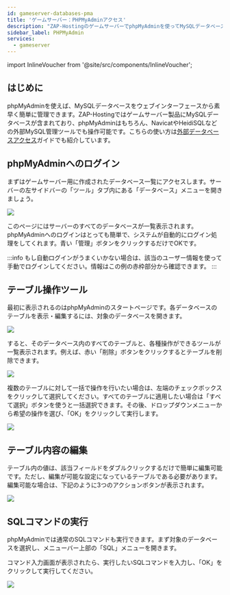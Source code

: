 ```yaml
---
id: gameserver-databases-pma
title: 'ゲームサーバー：PHPMyAdminアクセス'
description: "ZAP-HostingのゲームサーバーでphpMyAdminを使ってMySQLデータベースを効率的に管理し、スムーズなデータベース操作を実現 → 今すぐ詳しくチェック"
sidebar_label: PHPMyAdmin
services:
  - gameserver
---
```


import InlineVoucher from '@site/src/components/InlineVoucher';

## はじめに

phpMyAdminを使えば、MySQLデータベースをウェブインターフェースから素早く簡単に管理できます。ZAP-Hostingではゲームサーバー製品にMySQLデータベースが含まれており、phpMyAdminはもちろん、NavicatやHeidiSQLなどの外部MySQL管理ツールでも操作可能です。こちらの使い方は[外部データベースアクセス](gameserver-database-external-access.md)ガイドでも紹介しています。

<InlineVoucher />

## phpMyAdminへのログイン

まずはゲームサーバー用に作成されたデータベース一覧にアクセスします。サーバーの左サイドバーの「ツール」タブ内にある「データベース」メニューを開きましょう。

![](https://screensaver01.zap-hosting.com/index.php/s/ay9X6jBsCRWYdDB/preview)

このページにはサーバーのすべてのデータベースが一覧表示されます。phpMyAdminへのログインはとっても簡単で、システムが自動的にログイン処理をしてくれます。青い「管理」ボタンをクリックするだけでOKです。

:::info
もし自動ログインがうまくいかない場合は、該当のユーザー情報を使って手動でログインしてください。情報はこの例の赤枠部分から確認できます。
:::


## テーブル操作ツール

最初に表示されるのはphpMyAdminのスタートページです。各データベースのテーブルを表示・編集するには、対象のデータベースを開きます。

![](https://screensaver01.zap-hosting.com/index.php/s/DFTDGKm47ngaB9R/preview)

すると、そのデータベース内のすべてのテーブルと、各種操作ができるツールが一覧表示されます。例えば、赤い「削除」ボタンをクリックするとテーブルを削除できます。

![](https://screensaver01.zap-hosting.com/index.php/s/dkPqEj5xgQoHgHD/preview)

複数のテーブルに対して一括で操作を行いたい場合は、左端のチェックボックスをクリックして選択してください。すべてのテーブルに適用したい場合は「すべて選択」ボタンを使うと一括選択できます。その後、ドロップダウンメニューから希望の操作を選び、「OK」をクリックして実行します。

![](https://screensaver01.zap-hosting.com/index.php/s/Qip8TDLbeezT67F/preview)


## テーブル内容の編集

テーブル内の値は、該当フィールドをダブルクリックするだけで簡単に編集可能です。ただし、編集が可能な設定になっているテーブルである必要があります。編集可能な場合は、下記のように3つのアクションボタンが表示されます。

![](https://screensaver01.zap-hosting.com/index.php/s/H7twJagPyR7L66w/preview)


## SQLコマンドの実行

phpMyAdminでは通常のSQLコマンドも実行できます。まず対象のデータベースを選択し、メニューバー上部の「SQL」メニューを開きます。

コマンド入力画面が表示されたら、実行したいSQLコマンドを入力し、「OK」をクリックして実行してください。

![](https://screensaver01.zap-hosting.com/index.php/s/jJcmLGcXAfxQgkH/preview)

<InlineVoucher />